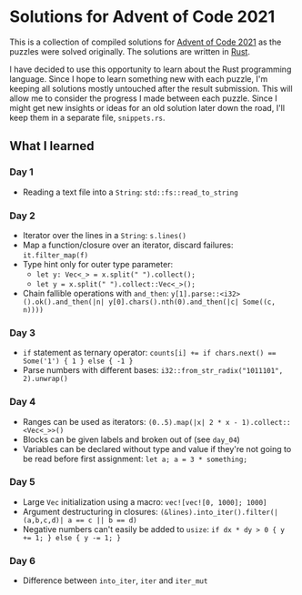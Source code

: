 # Solutions for Advent of Code 2021

This is a collection of compiled solutions for [Advent of Code 2021](https://adventofcode.com/) as the puzzles were solved originally.
The solutions are written in [Rust](https://www.rust-lang.org/).

I have decided to use this opportunity to learn about the Rust programming language.
Since I hope to learn something new with each puzzle, I'm keeping all solutions mostly untouched after the result submission.
This will allow me to consider the progress I made between each puzzle.
Since I might get new insights or ideas for an old solution later down the road, I'll keep them in a separate file, `snippets.rs`.

## What I learned

### Day 1
- Reading a text file into a `String`: `std::fs::read_to_string`

### Day 2
- Iterator over the lines in a `String`: `s.lines()`
- Map a function/closure over an iterator, discard failures: `it.filter_map(f)`
- Type hint only for outer type parameter:
  - `let y: Vec<_> = x.split(" ").collect();`
  - `let y = x.split(" ").collect::Vec<_>();`
- Chain fallible operations with `and_then`:
  `y[1].parse::<i32>().ok().and_then(|n| y[0].chars().nth(0).and_then(|c| Some((c, n))))`

### Day 3
- `if` statement as ternary operator:
  `counts[i] += if chars.next() == Some('1') { 1 } else { -1 }`
- Parse numbers with different bases: `i32::from_str_radix("1011101", 2).unwrap()`

### Day 4
- Ranges can be used as iterators: `(0..5).map(|x| 2 * x - 1).collect::<Vec<_>>()`
- Blocks can be given labels and broken out of (see `day_04`)
- Variables can be declared without type and value if they're not going to be read before first assignment: `let a; a = 3 * something;`

### Day 5
- Large `Vec` initialization using a macro: `vec![vec![0, 1000]; 1000]`
- Argument destructuring in closures: `(&lines).into_iter().filter(|(a,b,c,d)| a == c || b == d)`
- Negative numbers can't easily be added to `usize`: `if dx * dy > 0 { y += 1; } else { y -= 1; }`

### Day 6
- Difference between `into_iter`, `iter` and `iter_mut`